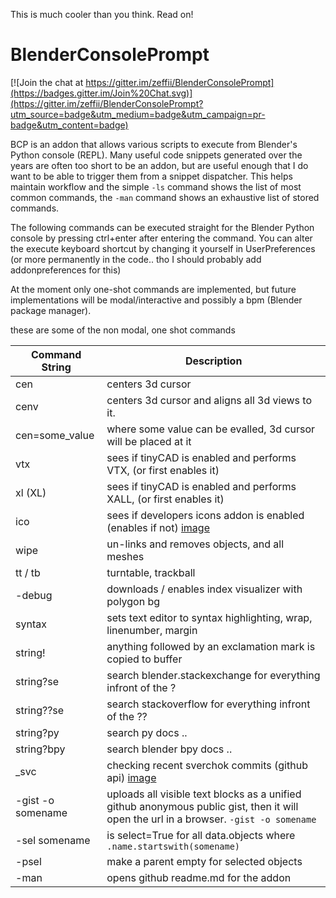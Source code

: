 This is much cooler than you think. Read on!

# BlenderConsolePrompt

[![Join the chat at https://gitter.im/zeffii/BlenderConsolePrompt](https://badges.gitter.im/Join%20Chat.svg)](https://gitter.im/zeffii/BlenderConsolePrompt?utm_source=badge&utm_medium=badge&utm_campaign=pr-badge&utm_content=badge)


BCP is an addon that allows various scripts to execute from Blender's Python console (REPL). Many useful code snippets generated over the years are often too short to be an addon, but are useful enough that I do want to be able to trigger them from a snippet dispatcher. This helps maintain workflow and the simple `-ls` command shows the list of most common commands, the `-man` command shows an exhaustive list of stored commands.

The following commands can be executed straight for the Blender Python console by pressing ctrl+enter after entering the command. You can alter the execute keyboard shortcut by changing it yourself in UserPreferences (or more permanently in the code.. tho I should probably add addonpreferences for this)

At the moment only one-shot commands are implemented, but future implementations will be modal/interactive and possibly a bpm (Blender package manager).

these are some of the non modal, one shot commands

Command String | Description
-------------- | -------------
cen | centers 3d cursor
cenv | centers 3d cursor and aligns all 3d views to it.
cen=some_value | where some value can be evalled, 3d cursor will be placed at it
vtx | sees if tinyCAD is enabled and performs VTX, (or first enables it)
xl (XL) | sees if tinyCAD is enabled and performs XALL, (or first enables it)
ico | sees if developers icons addon is enabled (enables if not) [image](https://cloud.githubusercontent.com/assets/619340/5883599/368909cc-a354-11e4-9a8e-f442ebb8621e.gif)
wipe | un-links and removes objects, and all meshes
tt / tb | turntable, trackball
-debug | downloads / enables index visualizer with polygon bg
syntax | sets text editor to syntax highlighting, wrap, linenumber, margin
string! | anything followed by an exclamation mark is copied to buffer
string?se | search blender.stackexchange for everything infront of the ?
string??se | search stackoverflow for everything infront of the ??
string?py | search py docs ..
string?bpy | search blender bpy docs ..
_svc | checking recent sverchok commits (github api) [image](https://github.com/zeffii/BlenderConsolePrompt/issues/3#issuecomment-74256330)
-gist -o somename | uploads all visible text blocks as a unified github anonymous public gist, then it will open the url in a browser. `-gist -o somename`
-sel somename | is select=True for all data.objects where `.name.startswith(somename)`
-psel | make a parent empty for selected objects
-man | opens github readme.md for the addon





